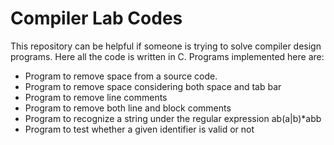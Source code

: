 # Compiler Lab Codes

This repository can be helpful if someone is trying to solve compiler design programs. Here all the code is written in C. Programs implemented here are:

<ul>
  <li>Program to remove space from a source code.</li>
  <li>Program to remove space considering both space and tab bar</li>
  <li>Program to remove line comments</li>
  <li>Program to remove both line and block comments</li>
  <li>Program to recognize a string under the regular expression ab(a|b)*abb</li>
  <li>Program to test whether a given identifier is valid or not</li>
</ul>
